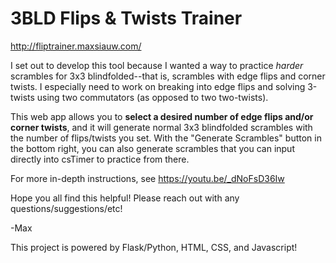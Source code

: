 # 3BLD Flips & Twists Trainer

http://fliptrainer.maxsiauw.com/

I set out to develop this tool because I wanted a way to practice *harder* scrambles for 3x3 blindfolded--that is, scrambles with edge flips and corner twists. I especially need to work on breaking into edge flips and solving 3-twists using two commutators (as opposed to two two-twists). 

This web app allows you to **select a desired number of edge flips and/or corner twists**, and it will generate normal 3x3 blindfolded scrambles with the number of flips/twists you set. With the "Generate Scrambles" button in the bottom right, you can also generate scrambles that you can input directly into csTimer to practice from there. 

For more in-depth instructions, see https://youtu.be/_dNoFsD36Iw

Hope you all find this helpful! Please reach out with any questions/suggestions/etc!

-Max

This project is powered by Flask/Python, HTML, CSS, and Javascript!
